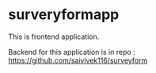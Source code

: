 # surveryformapp
This is frontend application.

Backend for this application is in repo : https://github.com/saivivek116/surveyform
